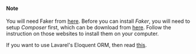 #### Note ####

You will need Faker from [here](https://github.com/fzaninotto/Faker). Before you can install _Faker_, you will need to setup _Composer_ first, which can be download from [here](https://getcomposer.org/download/). Follow the instruction on those websites to install them on your computer.

If you want to use Lavarel's Eloquent ORM, then read [this](https://laravel.com/docs/5.0/eloquent).